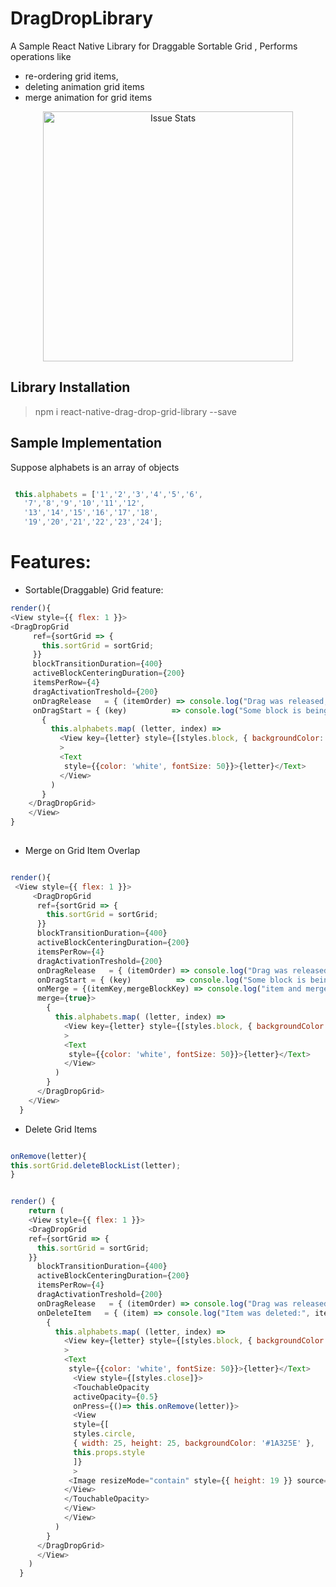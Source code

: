 # DragDropLibrary
A Sample React Native Library for Draggable Sortable Grid , Performs operations like 

 - re-ordering grid items, 
 - deleting animation grid items 
 -  merge animation for grid items


<p align="center">
  <img alt="Issue Stats" width="400" src="https://github.com/unicorncoderforever/DragDropLibrary/blob/master/demo.gif?raw=true">
</p>


## Library Installation

> npm i react-native-drag-drop-grid-library --save

## Sample Implementation
Suppose alphabets is an array of objects

 ```javascript
 
  this.alphabets = ['1','2','3','4','5','6',
    '7','8','9','10','11','12',
    '13','14','15','16','17','18',
    '19','20','21','22','23','24'];
 ```

# Features:
- Sortable(Draggable) Grid feature:
 ```javascript
render(){
 <View style={{ flex: 1 }}>
 <DragDropGrid
      ref={sortGrid => {
        this.sortGrid = sortGrid;
      }}
      blockTransitionDuration={400}
      activeBlockCenteringDuration={200}
      itemsPerRow={4}
      dragActivationTreshold={200}
      onDragRelease   = { (itemOrder) => console.log("Drag was released, the blocks are in the following order: ", itemOrder)       }   
      onDragStart = { (key)          => console.log("Some block is being dragged now!",key) }>
        {
          this.alphabets.map( (letter, index) =>
            <View key={letter} style={[styles.block, { backgroundColor: this.getColor() }]}
            >
            <Text
             style={{color: 'white', fontSize: 50}}>{letter}</Text>
            </View>
          )
        }
     </DragDropGrid>
     </View>
 }
     

```
- Merge on Grid Item Overlap
```javascript

render(){
 <View style={{ flex: 1 }}>
     <DragDropGrid
      ref={sortGrid => {
        this.sortGrid = sortGrid;
      }}
      blockTransitionDuration={400}
      activeBlockCenteringDuration={200}
      itemsPerRow={4}
      dragActivationTreshold={200}
      onDragRelease   = { (itemOrder) => console.log("Drag was released, the blocks are in the following order: ", itemOrder)       }   
      onDragStart = { (key)          => console.log("Some block is being dragged now!",key) }   
      onMerge = {(itemKey,mergeBlockKey) => console.log("item and merge item",itemKey,mergeBlockKey)}
      merge={true}>
        {
          this.alphabets.map( (letter, index) =>
            <View key={letter} style={[styles.block, { backgroundColor: this.getColor() }]}
            >
            <Text
             style={{color: 'white', fontSize: 50}}>{letter}</Text>
            </View>
          )
        }
      </DragDropGrid>
    </View>
  }

```
- Delete Grid Items
```javascript

onRemove(letter){
this.sortGrid.deleteBlockList(letter);
}


render() {
    return (
    <View style={{ flex: 1 }}>
    <DragDropGrid
    ref={sortGrid => {
      this.sortGrid = sortGrid;
    }}
      blockTransitionDuration={400}
      activeBlockCenteringDuration={200}
      itemsPerRow={4}
      dragActivationTreshold={200}
      onDragRelease   = { (itemOrder) => console.log("Drag was released, the blocks are in the following order: ",itemOrder)}       onDragStart = { (key)          => console.log("Some block is being dragged now!",key) }   
      onDeleteItem   = { (item) => console.log("Item was deleted:", item) }>
        {
          this.alphabets.map( (letter, index) =>
            <View key={letter} style={[styles.block, { backgroundColor: this.getColor() }]}
            >
            <Text
             style={{color: 'white', fontSize: 50}}>{letter}</Text>
              <View style={[styles.close]}>
              <TouchableOpacity
              activeOpacity={0.5}
              onPress={()=> this.onRemove(letter)}>
              <View
              style={[
              styles.circle,
              { width: 25, height: 25, backgroundColor: '#1A325E' },
              this.props.style
              ]}
              >
             <Image resizeMode="contain" style={{ height: 19 }} source={require('./assets/close_white.png')} />
            </View>
            </TouchableOpacity>
            </View>
            </View>
          )
        }
      </DragDropGrid>
      </View>
    )
  }
  
  ```

